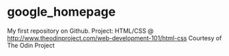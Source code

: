 # google_homepage
My first repository on Github.
Project: HTML/CSS @ http://www.theodinproject.com/web-development-101/html-css
Courtesy of The Odin Project